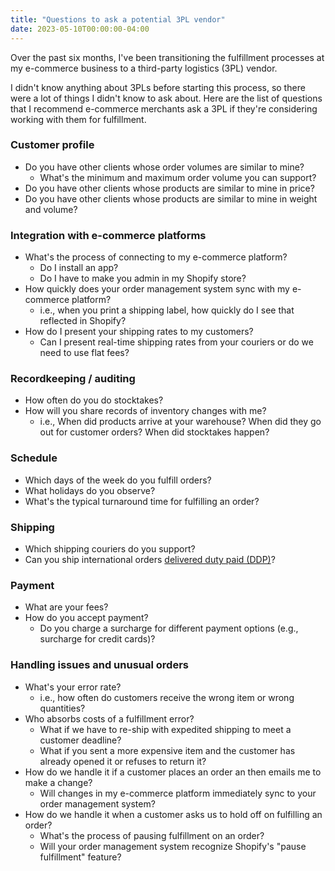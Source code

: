 ```yaml
---
title: "Questions to ask a potential 3PL vendor"
date: 2023-05-10T00:00:00-04:00
---
```


Over the past six months, I've been transitioning the fulfillment processes at my e-commerce business to a third-party logistics (3PL) vendor.

I didn't know anything about 3PLs before starting this process, so there were a lot of things I didn't know to ask about. Here are the list of questions that I recommend e-commerce merchants ask a 3PL if they're considering working with them for fulfillment.

### Customer profile

- Do you have other clients whose order volumes are similar to mine?
  - What's the minimum and maximum order volume you can support?
- Do you have other clients whose products are similar to mine in price?
- Do you have other clients whose products are similar to mine in weight and volume?

### Integration with e-commerce platforms

- What's the process of connecting to my e-commerce platform?
  - Do I install an app?
  - Do I have to make you admin in my Shopify store?
- How quickly does your order management system sync with my e-commerce platform?
  - i.e., when you print a shipping label, how quickly do I see that reflected in Shopify?
- How do I present your shipping rates to my customers?
  - Can I present real-time shipping rates from your couriers or do we need to use flat fees?

### Recordkeeping / auditing

- How often do you do stocktakes?
- How will you share records of inventory changes with me?
  - i.e., When did products arrive at your warehouse? When did they go out for customer orders? When did stocktakes happen?

### Schedule

- Which days of the week do you fulfill orders?
- What holidays do you observe?
- What's the typical turnaround time for fulfilling an order?

### Shipping

- Which shipping couriers do you support?
- Can you ship international orders [delivered duty paid (DDP)](https://www.investopedia.com/terms/d/delivery-duty-paid.asp)?

### Payment

- What are your fees?
- How do you accept payment?
  - Do you charge a surcharge for different payment options (e.g., surcharge for credit cards)?

### Handling issues and unusual orders

- What's your error rate?
  - i.e., how often do customers receive the wrong item or wrong quantities?
- Who absorbs costs of a fulfillment error?
  - What if we have to re-ship with expedited shipping to meet a customer deadline?
  - What if you sent a more expensive item and the customer has already opened it or refuses to return it?
- How do we handle it if a customer places an order an then emails me to make a change?
  - Will changes in my e-commerce platform immediately sync to your order management system?
- How do we handle it when a customer asks us to hold off on fulfilling an order?
  - What's the process of pausing fulfillment on an order?
  - Will your order management system recognize Shopify's "pause fulfillment" feature?
